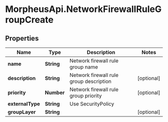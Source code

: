 # MorpheusApi.NetworkFirewallRuleGroupCreate

## Properties

Name | Type | Description | Notes
------------ | ------------- | ------------- | -------------
**name** | **String** | Network firewall rule group name | 
**description** | **String** | Network firewall rule group description | [optional] 
**priority** | **Number** | Network firewall rule group priority | [optional] 
**externalType** | **String** | Use SecurityPolicy | 
**groupLayer** | **String** |  | [optional] 


